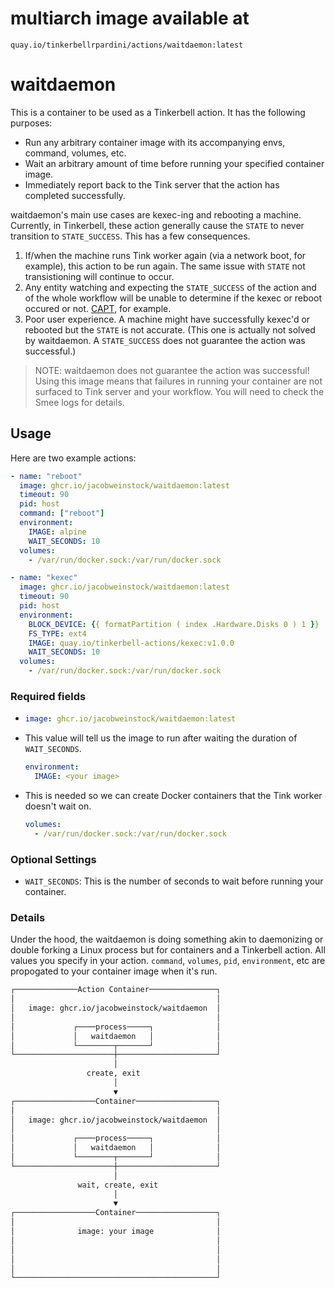 # multiarch image available at

`quay.io/tinkerbellrpardini/actions/waitdaemon:latest`

# waitdaemon

This is a container to be used as a Tinkerbell action. It has the following purposes:

- Run any arbitrary container image with its accompanying envs, command, volumes, etc.
- Wait an arbitrary amount of time before running your specified container image.
- Immediately report back to the Tink server that the action has completed successfully.

waitdaemon's main use cases are kexec-ing and rebooting a machine. Currently, in Tinkerbell, these action generally cause the `STATE` to never transition to `STATE_SUCCESS`.
This has a few consequences.

1. If/when the machine runs Tink worker again (via a network boot, for example), this action to be run again. The same issue with `STATE` not transistioning will continue to occur.
2. Any entity watching and expecting the `STATE_SUCCESS` of the action and of the whole workflow will be unable to determine if the kexec or reboot occured or not. [CAPT](https://github.com/tinkerbell/cluster-api-provider-tinkerbell), for example.
3. Poor user experience. A machine might have successfully kexec'd or rebooted but the `STATE` is not accurate. (This one is actually not solved by waitdaemon. A `STATE_SUCCESS` does not guarantee the action was successful.)  

> NOTE: waitdaemon does not guarantee the action was successful! Using this image means that failures in running your container are not surfaced to Tink server and your workflow. You will need to check the Smee logs for details.

## Usage

Here are two example actions:

```yaml
- name: "reboot"
  image: ghcr.io/jacobweinstock/waitdaemon:latest
  timeout: 90
  pid: host
  command: ["reboot"]
  environment:
    IMAGE: alpine
    WAIT_SECONDS: 10
  volumes:
    - /var/run/docker.sock:/var/run/docker.sock
```

```yaml
- name: "kexec"
  image: ghcr.io/jacobweinstock/waitdaemon:latest
  timeout: 90
  pid: host
  environment:
    BLOCK_DEVICE: {{ formatPartition ( index .Hardware.Disks 0 ) 1 }}
    FS_TYPE: ext4
    IMAGE: quay.io/tinkerbell-actions/kexec:v1.0.0
    WAIT_SECONDS: 10
  volumes:
    - /var/run/docker.sock:/var/run/docker.sock
```

### Required fields

- ```yaml
  image: ghcr.io/jacobweinstock/waitdaemon:latest
  ```

- This value will tell us the image to run after waiting the duration of `WAIT_SECONDS`.

  ```yaml
  environment:
    IMAGE: <your image>
  ```

- This is needed so we can create Docker containers that the Tink worker doesn't wait on.

  ```yaml
  volumes:
    - /var/run/docker.sock:/var/run/docker.sock
  ```

### Optional Settings

- `WAIT_SECONDS`: This is the number of seconds to wait before running your container.

### Details

Under the hood, the waitdaemon is doing something akin to daemonizing or double forking a Linux process but for containers and a Tinkerbell action.
All values you specify in your action. `command`, `volumes`, `pid`, `environment`, etc are propogated to your container image when it's run.

```txt
┌──────────────Action Container───────────────┐
│                                             │
│   image: ghcr.io/jacobweinstock/waitdaemon  │
│                                             │
│             ┌────process─────┐              │
│             │   waitdaemon   │              │
│             └────────┬───────┘              │
└──────────────────────┼──────────────────────┘
                       │                       
                 create, exit                  
                       │                       
                       ▼                       
┌──────────────────Container──────────────────┐
│                                             │
│   image: ghcr.io/jacobweinstock/waitdaemon  │
│                                             │
│             ┌────process─────┐              │
│             │   waitdaemon   │              │
│             └────────┬───────┘              │
└──────────────────────┼──────────────────────┘
                       │                       
               wait, create, exit              
                       │                       
                       ▼                       
┌──────────────────Container──────────────────┐
│                                             │
│              image: your image              │
│                                             │
│                                             │
│                                             │
│                                             │
└─────────────────────────────────────────────┘
```
